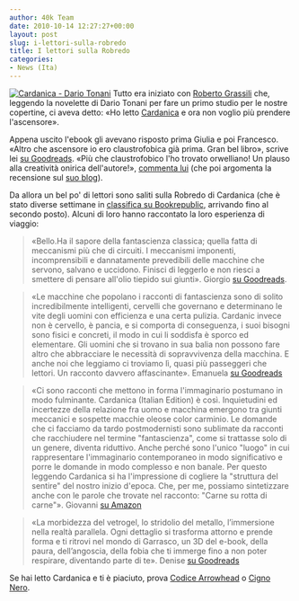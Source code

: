 ```yaml
---
author: 40k Team
date: 2010-10-14 12:27:27+00:00
layout: post
slug: i-lettori-sulla-robredo
title: I lettori sulla Robredo
categories:
- News (Ita)
---
```


[![Cardanica - Dario Tonani](http://www.40kbooks.com/wp-content/uploads/cardanica_it_t.jpg)](http://www.40kbooks.com/?page_id=133&category=14&product_id=1)
Tutto era iniziato con [Roberto Grassili](http://www.facebook.com/40kbooks#!/RobGrassilli) che, leggendo la novelette di Dario Tonani per fare un primo studio per le nostre copertine, ci aveva detto: «Ho letto [Cardanica](http://www.40kbooks.com/?page_id=133&category=14&product_id=1) e ora non voglio più prendere l'ascensore».

Appena uscito l'ebook gli avevano risposto prima Giulia e poi Francesco. «Altro che ascensore io ero claustrofobica già prima. Gran bel libro», scrive lei [su Goodreads](http://www.goodreads.com/review/show/118497531). «Più che claustrofobico l'ho trovato orwelliano! Un plauso alla creatività onirica dell'autore!», [commenta lui](http://www.goodreads.com/review/show/118810808) (che poi argomenta la recensione sul [suo blog](http://blog.francescogoffredo.com/tag/cardanica/)).

Da allora un bel po' di lettori sono saliti sulla Robredo di Cardanica (che è stato diverse settimane in [classifica su Bookrepublic](http://www.bookrepublic.it/), arrivando fino al secondo posto).
Alcuni di loro hanno raccontato la loro esperienza di viaggio:


> «Bello.Ha il sapore della fantascienza classica; quella fatta di meccanismi più che di circuiti. I meccanismi imponenti, incomprensibili e dannatamente prevedibili delle macchine che servono, salvano e uccidono.
Finisci di leggerlo e non riesci a smettere di pensare all'olio tiepido sui giunti».
Giorgio [su Goodreads](http://www.goodreads.com/review/show/119262752).




> «Le macchine che popolano i racconti di fantascienza sono di solito incredibilmente intelligenti, cervelli che governano e determinano le vite degli uomini con efficienza e una certa pulizia. Cardanic invece non è cervello, è pancia, e si comporta di conseguenza, i suoi bisogni sono fisici e concreti, il modo in cui li soddisfa è sporco ed elementare.
Gli uomini che si trovano in sua balia non possono fare altro che abbracciare le necessità di sopravvivenza della macchina.
E anche noi che leggiamo ci troviamo lì, quasi più passeggeri che lettori. Un racconto davvero affascinante».
Emanuela [su Goodreads](http://www.goodreads.com/review/show/125680411)




> «Ci sono racconti che mettono in forma l'immaginario postumano in modo fulminante. Cardanica (Italian Edition) è così. Inquietudini ed incertezze della relazione fra uomo e macchina emergono tra giunti meccanici e sospette macchie oleose color carminio. Le domande che ci facciamo da tardo postmodernisti sono sublimate da racconti che racchiudere nel termine "fantascienza", come si trattasse solo di un genere, diventa riduttivo. Anche perché sono l'unico "luogo" in cui rappresentare l'immaginario contemporaneo in modo significativo e porre le domande in modo complesso e non banale. Per questo leggendo Cardanica si ha l'impressione di cogliere la "struttura del sentire" del nostro inizio d'epoca. Che, per me, possiamo sintetizzare anche con le parole che trovate nel racconto: "Carne su rotta di carne"».
Giovanni [su Amazon](http://www.amazon.com/Cardanica-Italian-Edition-ebook/product-reviews/B0042G00GM/ref=lmf_8_cm_cr_acr_txt?ie=UTF8&showViewpoints=1)




> «La morbidezza del vetrogel, lo stridolio del metallo, l’immersione nella realtà parallela. Ogni dettaglio si trasforma attorno e prende forma e ti ritrovi nel mondo di Garrasco, un 3D del e-book, della paura, dell’angoscia, della fobia che ti immerge fino a non poter respirare, diventando parte di te».
Denise [su Goodreads](http://www.goodreads.com/review/show/124967521)


Se hai letto Cardanica e ti è piaciuto, prova [Codice Arrowhead](http://www.40kbooks.com/?page_id=133&category=14&product_id=22) o [Cigno Nero](http://www.40kbooks.com/?page_id=133&category=14&product_id=14).
